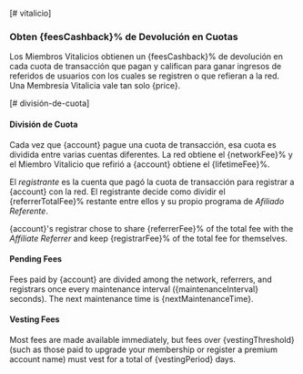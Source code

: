 [# vitalicio]

### Obten {feesCashback}% de Devolución en Cuotas

Los Miembros Vitalicios obtienen un {feesCashback}% de devolución en cada cuota de transacción que pagan y califican para ganar ingresos de referidos de usuarios con los cuales se registren o que refieran a la red. Una Membresía Vitalicia vale tan solo {price}.

[# división-de-cuota]

#### División de Cuota

Cada vez que {account} pague una cuota de transacción, esa cuota es dividida entre varias cuentas diferentes. La red obtiene el {networkFee}% y el Miembro Vitalicio que refirió a {account} obtiene el {lifetimeFee}%.

El *registrante* es la cuenta que pagó la cuota de transacción para registrar a {account} con la red. El registrante decide como dividir el {referrerTotalFee}% restante entre ellos y su propio programa de *Afiliado Referente*.

{account}'s registrar chose to share {referrerFee}% of the total fee with the *Affiliate Referrer* and keep {registrarFee}% of the total fee for themselves.

#### Pending Fees

Fees paid by {account} are divided among the network, referrers, and registrars once every maintenance interval ({maintenanceInterval} seconds). The next maintenance time is {nextMaintenanceTime}.

#### Vesting Fees

Most fees are made available immediately, but fees over {vestingThreshold} (such as those paid to upgrade your membership or register a premium account name) must vest for a total of {vestingPeriod} days.